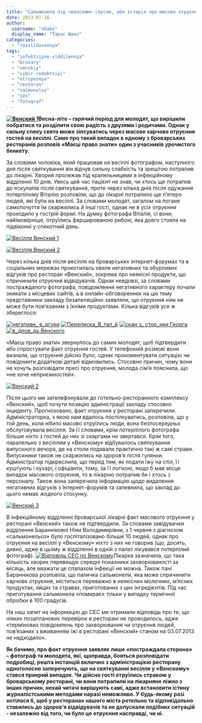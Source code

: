 ```yaml
---
title: "Сальмонела під «венским» соусом, або історія про масове отруєння на весіллі з багатьма невідомими"
date: 2013-07-16
author: 
  username: "shako"
  display_name: "Тарас Шако"
categories: 
  - "rozsliduvannya"
tags: 
  - "infektsiyne-viddilennya"
  - "brovary"
  - "venskiy"
  - "vibir-redaktsiyi"
  - "otruyennya"
  - "restoran"
  - "salmoneloz"
  - "ses"
  - "fotograf"
---
```


**[![Венский 1](https://mpz.brovary.org/wp-content/uploads/2013/07/Venskiy-1.jpg)](https://mpz.brovary.org/wp-content/uploads/2013/07/Venskiy-1.jpg)Весна-літо – гарячий період для молодят, що вирішили побратися та розділити свою радість з друзями і родичами. Однак у сильну спеку свято може зіпсуватись через масове харчове отруєння гостей на весіллі. Саме про такий випадок в одному з броварських ресторанів розповів «Маєш право знати» один з учасників урочистого бенкету.**

За словами чоловіка, який працював на весіллі фотографом, наступного дня після святкування він відчув сильну слабкість та зрештою потрапив до лікарні. Хворий пролежав під крапельницями в інфекційному відділенні 10 днів. Увесь цей час пацієнт не знав, чи хтось ще потрапив до ескулапів після святкування, проте через кілька днів після одужання потерпілому Віталію розповіли, що до лікарні потрапило ще п’ятеро людей, які були на весіллі. За словами молодят, загалом на погане самопочуття їм скаржились й інші гості, однак не в усіх отруєння проходило у гострій формі. На думку фотографа Віталія, сі вони, найімовірніше, отруїлись фаршированою рибою, яка довго стояла на підвіконні у спекотний день.

[![Весілля Венский 1](https://mpz.brovary.org/wp-content/uploads/2013/07/Vesillya-Venskiy-1.jpg)](https://mpz.brovary.org/wp-content/uploads/2013/07/Vesillya-Venskiy-1.jpg)

[![Весілля Венский 2](https://mpz.brovary.org/wp-content/uploads/2013/07/Vesillya-Venskiy-2.jpg)](https://mpz.brovary.org/wp-content/uploads/2013/07/Vesillya-Venskiy-2.jpg)

Через кілька днів після весілля на броварських інтернет-форумах та в соціальних мережах прокотилась хвиля негативних та обурливих відгуків про ресторан «Венский», зокрема про неякісні продукти, що спричинили отруєння відвідувачів. Однак невдовзі, за словами постраждалого фотографа, повідомлення негативного характеру почали зникати з місцевих сайтів, а в онлайн-обговореннях на цю тему представники закладу безапеляційно заявляли, що отруєння ніяк не може бути пов’язаним з їхніми продуктами. Кілька відгуків усе ж збереглося:

[![негативн_ в_дгуки](https://mpz.brovary.org/wp-content/uploads/2013/07/negativn_-v_dguki.jpg)](https://mpz.brovary.org/wp-content/uploads/2013/07/negativn_-v_dguki.jpg) [![Переписка_В_тал_й](https://mpz.brovary.org/wp-content/uploads/2013/07/Perepiska_V_tal_y.jpg)](https://mpz.brovary.org/wp-content/uploads/2013/07/Perepiska_V_tal_y.jpg) [![скан з_ стор_нки Георга](https://mpz.brovary.org/wp-content/uploads/2013/07/skan-z_-stor_nki-Georga.jpg)](https://mpz.brovary.org/wp-content/uploads/2013/07/skan-z_-stor_nki-Georga.jpg) [![в_дпов_дь Венского](https://mpz.brovary.org/wp-content/uploads/2013/07/v_dpov_d-Venskogo.jpg)](https://mpz.brovary.org/wp-content/uploads/2013/07/v_dpov_d-Venskogo.jpg)

«Маєш право знати» звернулось до самих молодят, щоб підтвердити або спростувати факт отруєння гостей. У телефонній розмові вони визнали, що отруєння дійсно було, однак прокоментувати ситуацію чи повідомити додаткові деталі відмовились. Стосовно причин, чому вони не хочуть розповідати пресі про отруєння, молода сім’я пояснила, що «не хоче неприємностей».

[![Венский 2](https://mpz.brovary.org/wp-content/uploads/2013/07/Venskiy-2.jpg)](https://mpz.brovary.org/wp-content/uploads/2013/07/Venskiy-2.jpg)

Після цього ми зателефонували до готельно-ресторанного комплексу «Венский», щоб почути позицію адміністрації закладу стосовно інциденту. Прогнозовано, факт отруєння у ресторані заперечили. Адміністраторка, з якою нам вдалось поспілкуватись, розповіла, що у той день, коли нібито масово отруїлись люди, вона безпосередньо обслуговувала весілля. За її словами, крім потерпілого фотографа більше ніхто з гостей до них зі скаргами не звертався. Крім того, паралельно з весіллям у «Венскому» відбувалось святкування випускного вечора, де на столи подавали практично такі ж самі страви. Випускники також не скаржились на здоров’я після гулянки. Адміністратор підкреслила, що перед тим, як подати їжу на стіл, її куштують і кухарі, і офіціанти, тому, за її логікою, якщо б мав місце випадок масового отруєння, то в лікарню потрапив би і хтось з персоналу. Також вона заперечила інформацію щодо видалення негативних відгуків з Інтернет-форумів та запевнила, що заклад до цього немає жодного стосунку.

[![Венский 3](https://mpz.brovary.org/wp-content/uploads/2013/07/Venskiy-3.jpg)](https://mpz.brovary.org/wp-content/uploads/2013/07/Venskiy-3.jpg)

В інфекційному відділенні броварської лікарні факт масового отруєння у ресторані «Венский» також не підтвердили. За словами завідувачки відділення Бараннікової Ніни Володимирівни, з 1 червня з діагнозом «сальмонельоз» було госпіталізовано більше 10 людей, однак про отруєння на весіллі у «Венскому» ніхто з них не говорив (що, досить, дивно, адже в цьому ж відділенні в одній з палат лікувався потерпілий фотограф). [![Відповідь СЕС по Венскому](https://mpz.brovary.org/wp-content/uploads/2013/07/Vidpovid-SES-po-Venskomu.jpg)](https://mpz.brovary.org/wp-content/uploads/2013/07/Vidpovid-SES-po-Venskomu.jpg)Лікарка зазначила, що така кількість хворих перевищує середні показники захворюваності за місяць, але вважати це спалахом інфекції не можна. Також пані Бараннікова розповіла, що паличка сальмонели, яка може спричинити харчове отруєння, міститься переважно в неякісних молочних, м’ясних продуктах, яйцях та стравах, приготованих з цих інгредієнтів. Під час приготування сальмонела «помирає» тільки у випадку термічної обробки в 100 градусів.

На наш запит на інформацію до СЕС ми отримали відповідь про те, що ніяких позапланових перевірок в ресторані не проводилось, адже «термінових повідомлень про захворювання чи отруєння людей, пов’язаних з вживанням їжі в ресторані «Венский» станом на 03.07.2013 не надходило».

**Як бачимо, про факт отруєння заявляє лише «постраждала сторона» – фотограф та молодята, які, щоправда, бояться розповідати подробиці, решта інстанцій включно з адміністрацією ресторану одноголосно заперечують, що на святкуванні весілля у «Венскому» стався прикрий випадок. Чи дійсно гості отруїлись стравою у броварському ресторані, чи вони потрапили на лікарняне ліжко з інших причин, нехай читачі вирішують самі, адже встановити істину журналістськими методами наразі неможливо. У будь-якому разі хотілося б, щоб у ресторанах нашого міста ретельно та відповідально ставились до здоров’я відвідувачів та не допускали подібних ситуацій - незалежно від того, чи було це отруєння насправді, чи ні.**
